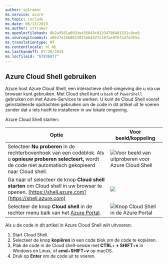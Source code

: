 ```yaml
---
author: sptramer
ms.service: azure
ms.topic: include
ms.date: 06/13/2019
ms.author: sttramer
ms.openlocfilehash: 8b2a9561a0933e435649c81334706481531c9ce9
ms.sourcegitcommit: a0b37e18b8823025e64427c26fae9fb7a3fe355a
ms.translationtype: MT
ms.contentlocale: nl-NL
ms.lasthandoff: 07/26/2019
ms.locfileid: "67836877"
---
```

## <a name="use-azure-cloud-shell"></a>Azure Cloud Shell gebruiken

Azure host Azure Cloud Shell, een interactieve shell-omgeving die u via uw browser kunt gebruiken. Met Cloud shell kunt u `bash` of `PowerShell` gebruiken om met Azure-Services te werken. U kunt de Cloud Shell vooraf geïnstalleerde opdrachten gebruiken om de code in dit artikel uit te voeren zonder dat u iets hoeft te installeren in uw lokale omgeving.

Azure Cloud Shell starten:

| Optie | Voor beeld/koppeling |
|-----------------------------------------------|---|
| Selecteer **Nu proberen** in de rechterbovenhoek van een codeblok. Als u **opnieuw proberen selecteert,** wordt de code niet automatisch gekopieerd naar Cloud shell. | ![Voor beeld van uitproberen voor Azure Cloud Shell](./media/cloud-shell-try-it/cli-try-it.png) |
| Ga naar of selecteer de knop **Cloud shell starten** om Cloud shell in uw browser te openen. [https://shell.azure.com](https://shell.azure.com) | <a href="https://shell.azure.com" title="Azure Cloud Shell starten"><img name="launch-cloud-shell" src="https://docs.microsoft.com/azure/includes/media/cloud-shell-try-it/launchcloudshell.png" /></a> |
| Selecteer de knop **Cloud shell** in de rechter menu balk van het [Azure Portal](https://portal.azure.com). | ![Knop Cloud Shell in de Azure Portal](./media/cloud-shell-try-it/cloud-shell-menu.png) |

Als u de code in dit artikel in Azure Cloud Shell wilt uitvoeren:

1. Start Cloud Shell.
1. Selecteer de knop **kopiëren** in een code blok om de code te kopiëren. 
1. Plak de code in de Cloud shell-sessie met **CTRL**+ **+ SHIFT**+**v** in Windows en Linux, of **cmd**+**SHIFT**+**v** op macOS. 
1. Druk op **Enter** om de code uit te voeren.

